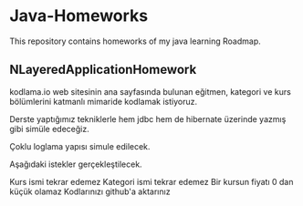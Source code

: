 # Java-Homeworks
This repository contains homeworks of my java learning Roadmap.

## NLayeredApplicationHomework

kodlama.io web sitesinin ana sayfasında bulunan eğitmen, kategori ve kurs bölümlerini katmanlı mimaride kodlamak istiyoruz.

Derste yaptığımız tekniklerle hem jdbc hem de hibernate üzerinde yazmış gibi simüle edeceğiz.

Çoklu loglama yapısı simule edilecek.

Aşağıdaki istekler gerçekleştilecek.

Kurs ismi tekrar edemez
Kategori ismi tekrar edemez
Bir kursun fiyatı 0 dan küçük olamaz
Kodlarınızı github'a aktarınız
